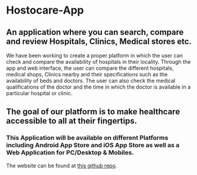 # Hostocare-App
## An application where you can search, compare and review Hospitals, Clinics, Medical stores etc.

We have been working  to create a proper platform in which the user can check and compare the availability of hospitals in their locality. 
Through the app and web interface, the user can compare the different hospitals, medical shops, Clinics  nearby and their specifications
such as  the availability of beds and doctors. The user can also check the medical qualifications of the doctor and 
the time in which the doctor is available in a particular hospital or clinic.
## The goal of our platform is to make healthcare accessible to all at their fingertips. 

### This Application will be available on different Platforms including Android App Store and iOS App Store as well as a Web Application for PC/Desktop & Mobiles. 
The website can be found at [this github repo](https://github.com/very-good-team/hostocare).









